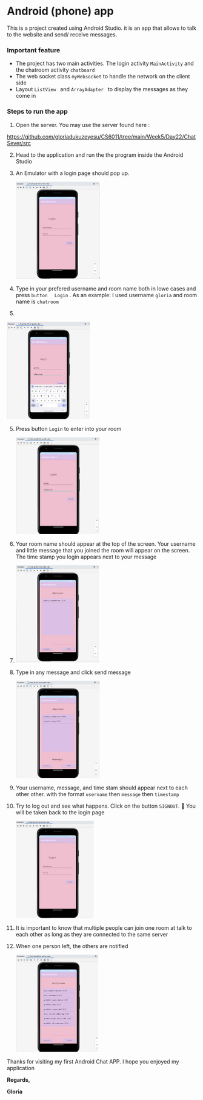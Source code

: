 # Android (phone) app

This is a project created using Android Studio. it is an app that allows to talk to the website and send/ receive messages. 

### **Important** **feature**

* The project has two main activities. The login activity `MainActivity` and the chatroom activity `chatboard`
* The web socket class `myWebsocket`  to handle the network on the client side 
* Layout  `ListView ` and `ArrayAdapter ` to display the messages as they come in



### **Steps to run the app**

1.  Open the server. You may use the server found  here :  

https://github.com/gloriadukuzeyesu/CS6011/tree/main/Week5/Day22/ChatSever/src

2. Head to the application and run the the program inside the  Android Studio

3. An Emulator with a login page should pop up. 

   <img src="README/loginPage.png" alt="Screen Shot 2022-11-06 at 9.08.45 PM" style="zoom: 25%;" />

 

4. Type in your prefered username and room name both in lowe cases and press `button ` ` Login` . As an example: I used username `gloria` and room name is `chatroom`

5. 

   

   <img src="README/typingInCredentials.png" alt="Screen Shot 2022-11-06 at 9.09.35 PM" style="zoom: 25%;" />

   

   

5. Press button `Login` to enter into your room

   <img src="README/pressLoginButton.png" alt="Screen Shot 2022-11-06 at 9.10.30 PM" style="zoom: 25%;" />

6.  Your room name should appear at the top of the screen. Your username and little message that you joined the room will appear on the screen. The time stamp you login appears next to your message

7. <img src="README/chatroompage.png" alt="Screen Shot 2022-11-06 at 9.11.02 PM" style="zoom: 25%;" />

   

   

8. Type in any message  and click send message 

   

   <img src="README/messaga.png" alt="Screen Shot 2022-11-06 at 9.12.33 PM" style="zoom: 25%;" />

9. Your username, message, and time stam should appear next to each other other. with the format `username`   then `message` then `timestamp`

10. Try to log out and see what happens. Click on the button `SIGNOUT`.   🤩  You will be taken back to the login page 

    <img src="README/backToLoginPage.png" alt="Screen Shot 2022-11-06 at 9.15.04 PM" style="zoom: 25%;" />



5. It is important to know that multiple people can join one room at talk to each other as long as they are connected to the same server

6. When one person left, the others are notified 

   

   <img src="README/multiplePeople.png" style="zoom: 25%;" />







Thanks for visiting my first Android Chat APP. I hope you enjoyed my application



**Regards,**

**Gloria** 